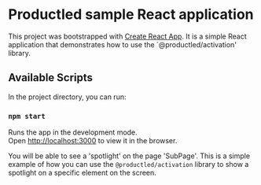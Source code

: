 # Productled sample React application

This project was bootstrapped with [Create React App](https://github.com/facebook/create-react-app). It is a simple React application that demonstrates how to use the `@productled/activation' library.

## Available Scripts

In the project directory, you can run:

### `npm start`

Runs the app in the development mode.\
Open [http://localhost:3000](http://localhost:3000) to view it in the browser.

You will be able to see a 'spotlight' on the page 'SubPage'. This is a simple example of how you can use the `@productled/activation` library to show a spotlight on a specific element on the screen.
